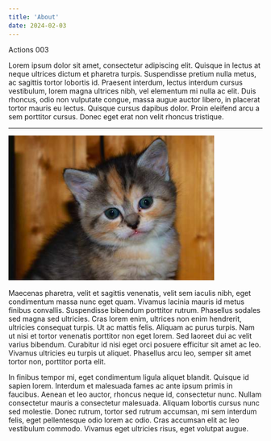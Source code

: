 ```yaml
---
title: 'About'
date: 2024-02-03
---
```



Actions 003

Lorem ipsum dolor sit amet, consectetur adipiscing elit. Quisque in lectus at neque ultrices dictum et pharetra turpis. Suspendisse pretium nulla metus, ac sagittis tortor lobortis id. Praesent interdum, lectus interdum cursus vestibulum, lorem magna ultrices nibh, vel elementum mi nulla ac elit. Duis rhoncus, odio non vulputate congue, massa augue auctor libero, in placerat tortor mauris eu lectus. Quisque cursus dapibus dolor. Proin eleifend arcu a sem porttitor cursus. Donec eget erat non velit rhoncus tristique.

***

![Kitty Kitty](/assets/images/01.jpeg "Kitty You!")

Maecenas pharetra, velit et sagittis venenatis, velit sem iaculis nibh, eget condimentum massa nunc eget quam. Vivamus lacinia mauris id metus finibus convallis. Suspendisse bibendum porttitor rutrum. Phasellus sodales sed magna sed ultricies. Cras lorem enim, ultrices non enim hendrerit, ultricies consequat turpis. Ut ac mattis felis. Aliquam ac purus turpis. Nam ut nisi et tortor venenatis porttitor non eget lorem. Sed laoreet dui ac velit varius bibendum. Curabitur id nisi eget orci posuere efficitur sit amet ac leo. Vivamus ultricies eu turpis ut aliquet. Phasellus arcu leo, semper sit amet tortor non, porttitor porta elit.

In finibus tempor mi, eget condimentum ligula aliquet blandit. Quisque id sapien lorem. Interdum et malesuada fames ac ante ipsum primis in faucibus. Aenean et leo auctor, rhoncus neque id, consectetur nunc. Nullam consectetur mauris a consectetur malesuada. Aliquam lobortis cursus nunc sed molestie. Donec rutrum, tortor sed rutrum accumsan, mi sem interdum felis, eget pellentesque odio lorem ac odio. Cras accumsan elit ac leo vestibulum commodo. Vivamus eget ultricies risus, eget volutpat augue.